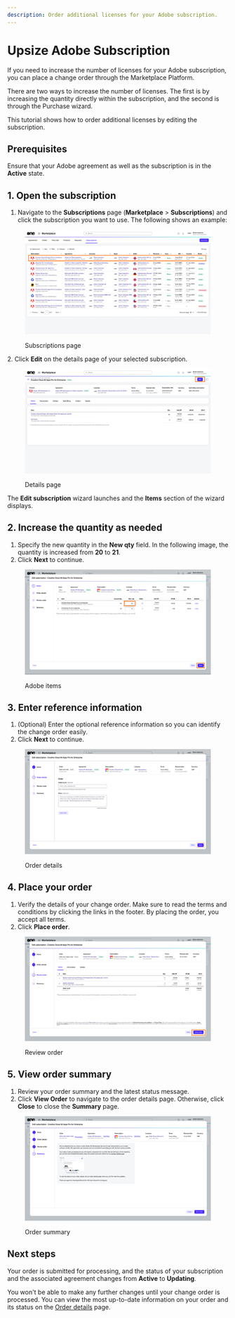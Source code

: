 ```yaml
---
description: Order additional licenses for your Adobe subscription.
---
```


# Upsize Adobe Subscription

If you need to increase the number of licenses for your Adobe subscription, you can place a change order through the Marketplace Platform.&#x20;

There are two ways to increase the number of licenses. The first is by increasing the quantity directly within the subscription, and the second is through the Purchase wizard.&#x20;

This tutorial shows how to order additional licenses by editing the subscription.&#x20;

## Prerequisites

Ensure that your Adobe agreement as well as the subscription is in the **Active** state.

## 1. Open the subscription

1. Navigate to the **Subscriptions** page (**Marketplace** > **Subscriptions**) and click the subscription you want to use. The following shows an example:

<figure><img src="../../../.gitbook/assets/Subscriptions page (2).png" alt=""><figcaption><p>Subscriptions page</p></figcaption></figure>

2\. Click **Edit** on the details page of your selected subscription.

<figure><img src="../../../.gitbook/assets/SubscriptionDetails (2).png" alt=""><figcaption><p>Details page</p></figcaption></figure>

The **Edit subscription** wizard launches and the **Items** section of the wizard displays.

## 2. Increase the quantity as needed

1. Specify the new quantity in the **New qty** field. In the following image, the quantity is increased from **20** to **21**.
2. Click **Next** to continue.

<figure><img src="../../../.gitbook/assets/EditSub.png" alt=""><figcaption><p>Adobe items</p></figcaption></figure>

## 3. Enter reference information

1. (Optional) Enter the optional reference information so you can identify the change order easily.&#x20;
2. Click **Next** to continue.

<figure><img src="../../../.gitbook/assets/EditSubs1.png" alt=""><figcaption><p>Order details</p></figcaption></figure>

## 4. Place your order

1. Verify the details of your change order. Make sure to read the terms and conditions by clicking the links in the footer. By placing the order, you accept all terms.
2. Click **Place order**.&#x20;

<figure><img src="../../../.gitbook/assets/EditSubscriptionrReviewOrder (2).png" alt=""><figcaption><p>Review order</p></figcaption></figure>

## 5. View order summary

1. Review your order summary and the latest status message.&#x20;
2. Click **View Order** to navigate to the order details page. Otherwise, click **Close** to close the **Summary** page.

<figure><img src="../../../.gitbook/assets/EditSubsSummary (1).png" alt=""><figcaption><p>Order summary</p></figcaption></figure>

## Next steps

Your order is submitted for processing, and the status of your subscription and the associated agreement changes from **Active** to **Updating**.&#x20;

You won't be able to make any further changes until your change order is processed. You can view the most up-to-date information on your order and its status on the [Order details](../../../platform-modules/marketplace/orders/orders-interface.md#subscription-details) page.
